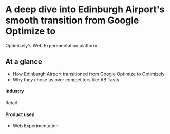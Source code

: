 # A deep dive into Edinburgh Airport's smooth transition from Google Optimize to

Optimizely's Web Experimentation platform

## At a glance

- How Edinburgh Airport transitioned from Google Optimize to Optimizely
- Why they chose us over competitors like AB Tasty

#### Industry

Retail

#### Product used

- Web Experimentation
